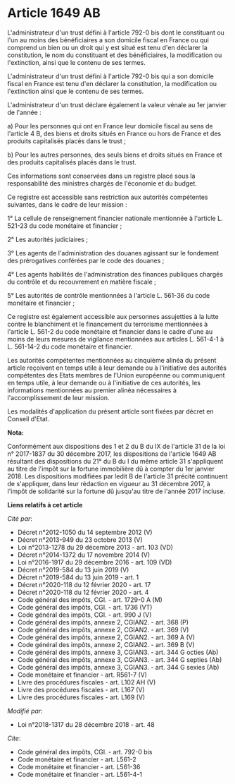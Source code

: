 # Article 1649 AB

L'administrateur d'un trust défini à l'article 792-0 bis dont le constituant ou l'un au moins des bénéficiaires a son
domicile fiscal en France ou qui comprend un bien ou un droit qui y est situé est tenu d'en déclarer la constitution, le nom
du constituant et des bénéficiaires, la modification ou l'extinction, ainsi que le contenu de ses termes.

L'administrateur d'un trust défini à l'article 792-0 bis qui a son domicile fiscal en France est tenu d'en déclarer la
constitution, la modification ou l'extinction ainsi que le contenu de ses termes.

L'administrateur d'un trust déclare également la valeur vénale au 1er janvier de l'année :

a) Pour les personnes qui ont en France leur domicile fiscal au sens de l'article 4 B, des biens et droits situés en France
ou hors de France et des produits capitalisés placés dans le trust ;

b) Pour les autres personnes, des seuls biens et droits situés en France et des produits capitalisés placés dans le trust.

Ces informations sont conservées dans un registre placé sous la responsabilité des ministres chargés de l'économie et du
budget.

Ce registre est accessible sans restriction aux autorités compétentes suivantes, dans le cadre de leur mission :

1° La cellule de renseignement financier nationale mentionnée à l'article L. 521-23 du code monétaire et financier ;

2° Les autorités judiciaires ;

3° Les agents de l'administration des douanes agissant sur le fondement des prérogatives conférées par le code des douanes ;

4° Les agents habilités de l'administration des finances publiques chargés du contrôle et du recouvrement en matière
fiscale ;

5° Les autorités de contrôle mentionnées à l'article L. 561-36 du code monétaire et financier ;

Ce registre est également accessible aux personnes assujetties à la lutte contre le blanchiment et le financement du
terrorisme mentionnées à l'article L. 561-2 du code monétaire et financier dans le cadre d'une au moins de leurs mesures de
vigilance mentionnées aux articles L. 561-4-1 à L. 561-14-2 du code monétaire et financier.

Les autorités compétentes mentionnées au cinquième alinéa du présent article reçoivent en temps utile à leur demande ou à
l'initiative des autorités compétentes des Etats membres de l'Union européenne ou communiquent en temps utile, à leur demande
ou à l'initiative de ces autorités, les informations mentionnées au premier alinéa nécessaires à l'accomplissement de leur
mission.

Les modalités d'application du présent article sont fixées par décret en Conseil d'Etat.

**Nota:**

Conformément aux dispositions des 1 et 2 du B du IX de l'article 31 de la loi n° 2017-1837 du 30 décembre 2017, les
dispositions de l'article 1649 AB résultant des dispositions du 21° du B du I du même article 31 s'appliquent au titre de
l'impôt sur la fortune immobilière dû à compter du 1er janvier 2018. Les dispositions modifiées par ledit B de l'article 31
précité continuent de s'appliquer, dans leur rédaction en vigueur au 31 décembre 2017, à l'impôt de solidarité sur la fortune
dû jusqu'au titre de l'année 2017 incluse.

**Liens relatifs à cet article**

_Cité par_:

  - Décret n°2012-1050 du 14 septembre 2012 (V)
  - Décret n°2013-949 du 23 octobre 2013 (V)
  - Loi n°2013-1278 du 29 décembre 2013 - art. 103 (VD)
  - Décret n°2014-1372 du 17 novembre 2014  (V)
  - Loi n°2016-1917 du 29 décembre 2016 - art. 109 (VD)
  - Décret n°2019-584 du 13 juin 2019 (V)
  - Décret n°2019-584 du 13 juin 2019 - art. 1
  - Décret n°2020-118 du 12 février 2020 - art. 17
  - Décret n°2020-118 du 12 février 2020 - art. 4
  - Code général des impôts, CGI. - art. 1729-0 A (M)
  - Code général des impôts, CGI. - art. 1736 (VT)
  - Code général des impôts, CGI. - art. 990 J (V)
  - Code général des impôts, annexe 2, CGIAN2. - art. 368 (P)
  - Code général des impôts, annexe 2, CGIAN2. - art. 369 (V)
  - Code général des impôts, annexe 2, CGIAN2. - art. 369 A (V)
  - Code général des impôts, annexe 2, CGIAN2. - art. 369 B (V)
  - Code général des impôts, annexe 3, CGIAN3. - art. 344 G octies (Ab)
  - Code général des impôts, annexe 3, CGIAN3. - art. 344 G septies (Ab)
  - Code général des impôts, annexe 3, CGIAN3. - art. 344 G sexies (Ab)
  - Code monétaire et financier - art. R561-7 (V)
  - Livre des procédures fiscales - art. L102 AH (V)
  - Livre des procédures fiscales - art. L167 (V)
  - Livre des procédures fiscales - art. L169 (V)

_Modifié par_:

  - Loi n°2018-1317 du 28 décembre 2018 - art. 48

_Cite_:

  - Code général des impôts, CGI. - art. 792-0 bis
  - Code monétaire et financier - art. L561-2
  - Code monétaire et financier - art. L561-36
  - Code monétaire et financier - art. L561-4-1
